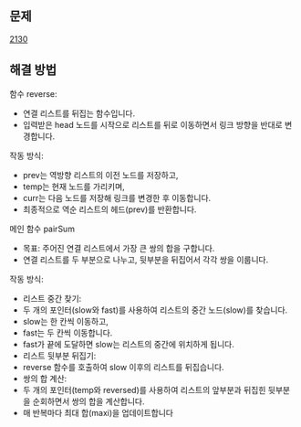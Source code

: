 ## 문제

[2130](https://leetcode.com/problems/maximum-twin-sum-of-a-linked-list/?envType=study-plan-v2&envId=leetcode-75)

## 해결 방법

함수 reverse:

- 연결 리스트를 뒤집는 함수입니다.
- 입력받은 head 노드를 시작으로 리스트를 뒤로 이동하면서 링크 방향을 반대로 변경합니다.

작동 방식:

- prev는 역방향 리스트의 이전 노드를 저장하고,
- temp는 현재 노드를 가리키며,
- curr는 다음 노드를 저장해 링크를 변경한 후 이동합니다.
- 최종적으로 역순 리스트의 헤드(prev)를 반환합니다.

메인 함수 pairSum

- 목표: 주어진 연결 리스트에서 가장 큰 쌍의 합을 구합니다.
- 연결 리스트를 두 부분으로 나누고, 뒷부분을 뒤집어서 각각 쌍을 이룹니다.

작동 방식:

- 리스트 중간 찾기:
- 두 개의 포인터(slow와 fast)를 사용하여 리스트의 중간 노드(slow)를 찾습니다.
- slow는 한 칸씩 이동하고,
- fast는 두 칸씩 이동합니다.
- fast가 끝에 도달하면 slow는 리스트의 중간에 위치하게 됩니다.
- 리스트 뒷부분 뒤집기:
- reverse 함수를 호출하여 slow 이후의 리스트를 뒤집습니다.
- 쌍의 합 계산:
- 두 개의 포인터(temp와 reversed)를 사용하여 리스트의 앞부분과 뒤집힌 뒷부분을 순회하면서 쌍의 합을 계산합니다.
- 매 반복마다 최대 합(maxi)을 업데이트합니다
